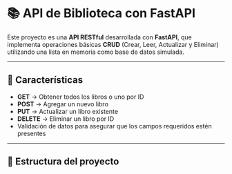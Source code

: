 # 📚 API de Biblioteca con FastAPI

Este proyecto es una **API RESTful** desarrollada con **FastAPI**, que implementa operaciones básicas **CRUD** (Crear, Leer, Actualizar y Eliminar) utilizando una lista en memoria como base de datos simulada.

---

## 🚀 Características

- **GET** → Obtener todos los libros o uno por ID  
- **POST** → Agregar un nuevo libro  
- **PUT** → Actualizar un libro existente  
- **DELETE** → Eliminar un libro por ID  
- Validación de datos para asegurar que los campos requeridos estén presentes  

---

## 🧠 Estructura del proyecto

